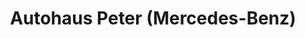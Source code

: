 ---
title: "Autohaus Peter (Mercedes-Benz)"
url: /duderstadt/autohaus-peter-mercedes-benz/
shop: Autohaus
---